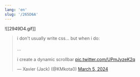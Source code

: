 ```yaml
---
lang: 'en'
slug: '/265D6A'
---
```


![[2949D4.gif]]

<blockquote class="twitter-tweet">

<p lang="en" dir="ltr">

i don&#39;t usually write css... but when i do:<br/><br/>...<br/><br/>i create a dynamic scrollbar <a href="https://t.co/UPmJyzeK2q">pic.twitter.com/UPmJyzeK2q</a>

</p>

&mdash; Xavier (Jack) (@KMkota0) <a href="https://twitter.com/KMkota0/status/1765045085610164573?ref_src=twsrc%5Etfw">March 5, 2024</a>

</blockquote>
